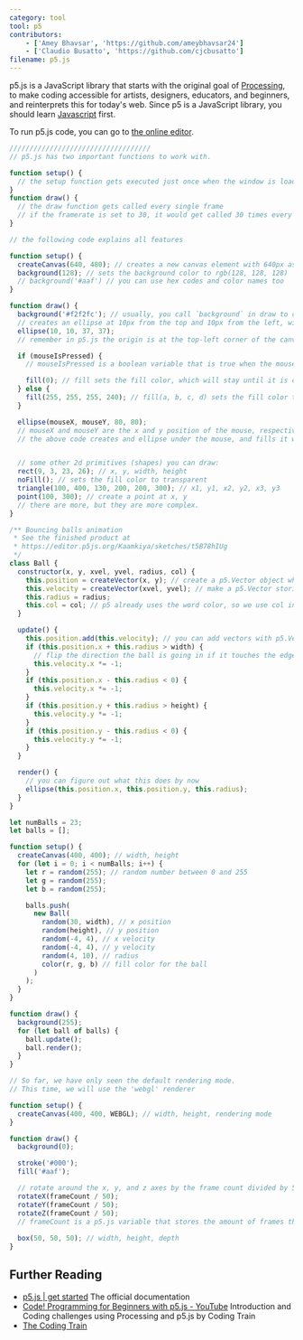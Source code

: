 ```yaml
---
category: tool
tool: p5
contributors:
    - ['Amey Bhavsar', 'https://github.com/ameybhavsar24']
    - ['Claudio Busatto', 'https://github.com/cjcbusatto']
filename: p5.js
---
```


p5.js is a JavaScript library that starts with the original goal of [Processing](https://processing.org), to make coding accessible for artists, designers, educators, and beginners, and reinterprets this for today's web.
Since p5 is a JavaScript library, you should learn [Javascript](https://learnxinyminutes.com/docs/javascript/) first.

To run p5.js code, you can go to [the online editor](https://editor.p5js.org/).

```js
///////////////////////////////////
// p5.js has two important functions to work with.

function setup() {
  // the setup function gets executed just once when the window is loaded
}
function draw() {
  // the draw function gets called every single frame
  // if the framerate is set to 30, it would get called 30 times every second
}

// the following code explains all features

function setup() {
  createCanvas(640, 480); // creates a new canvas element with 640px as width as 480px as height
  background(128); // sets the background color to rgb(128, 128, 128)
  // background('#aaf') // you can use hex codes and color names too
}

function draw() {
  background('#f2f2fc'); // usually, you call `background` in draw to clear the screen
  // creates an ellipse at 10px from the top and 10px from the left, with width and height 37
  ellipse(10, 10, 37, 37);
  // remember in p5.js the origin is at the top-left corner of the canvas

  if (mouseIsPressed) {
    // mouseIsPressed is a boolean variable that is true when the mouse is down, and false otherwise

    fill(0); // fill sets the fill color, which will stay until it is changed
  } else {
    fill(255, 255, 255, 240); // fill(a, b, c, d) sets the fill color to rgba(a, b, c, d)
  }

  ellipse(mouseX, mouseY, 80, 80);
  // mouseX and mouseY are the x and y position of the mouse, respectively
  // the above code creates and ellipse under the mouse, and fills it with white or black


  // some other 2d primitives (shapes) you can draw:
  rect(9, 3, 23, 26); // x, y, width, height
  noFill(); // sets the fill color to transparent
  triangle(100, 400, 130, 200, 200, 300); // x1, y1, x2, y2, x3, y3
  point(100, 300); // create a point at x, y
  // there are more, but they are more complex.
}

/** Bouncing balls animation
 * See the finished product at
 * https://editor.p5js.org/Kaamkiya/sketches/t5B78hIUg
 */
class Ball {
  constructor(x, y, xvel, yvel, radius, col) {
    this.position = createVector(x, y); // create a p5.Vector object which stores the x and y
    this.velocity = createVector(xvel, yvel); // make a p5.Vector storing the velocity
    this.radius = radius;
    this.col = col; // p5 already uses the word color, so we use col instead
  }

  update() {
    this.position.add(this.velocity); // you can add vectors with p5.Vector.add(p5.Vector)
    if (this.position.x + this.radius > width) {
      // flip the direction the ball is going in if it touches the edge
      this.velocity.x *= -1;
    }
    if (this.position.x - this.radius < 0) {
      this.velocity.x *= -1;
    }
    if (this.position.y + this.radius > height) {
      this.velocity.y *= -1;
    }
    if (this.position.y - this.radius < 0) {
      this.velocity.y *= -1;
    }
  }

  render() {
    // you can figure out what this does by now
    ellipse(this.position.x, this.position.y, this.radius);
  }
}

let numBalls = 23;
let balls = [];

function setup() {
  createCanvas(400, 400); // width, height
  for (let i = 0; i < numBalls; i++) {
    let r = random(255); // random number between 0 and 255
    let g = random(255);
    let b = random(255);

    balls.push(
      new Ball(
        random(30, width), // x position
        random(height), // y position
        random(-4, 4), // x velocity
        random(-4, 4), // y velocity
        random(4, 10), // radius
        color(r, g, b) // fill color for the ball
      )
    );
  }
}

function draw() {
  background(255);
  for (let ball of balls) {
    ball.update();
    ball.render();
  }
}

// So far, we have only seen the default rendering mode.
// This time, we will use the 'webgl' renderer

function setup() {
  createCanvas(400, 400, WEBGL); // width, height, rendering mode
}

function draw() {
  background(0);

  stroke('#000');
  fill('#aaf');

  // rotate around the x, y, and z axes by the frame count divided by 50
  rotateX(frameCount / 50);
  rotateY(frameCount / 50);
  rotateZ(frameCount / 50);
  // frameCount is a p5.js variable that stores the amount of frames that have passed
 
  box(50, 50, 50); // width, height, depth
}
```

## Further Reading

- [p5.js | get started](http://p5js.org/get-started/) The official documentation
- [Code! Programming for Beginners with p5.js - YouTube](https://www.youtube.com/watch?v=yPWkPOfnGsw&vl=en) Introduction and Coding challenges using Processing and p5.js by Coding Train
- [The Coding Train](https://codingtra.in/)
